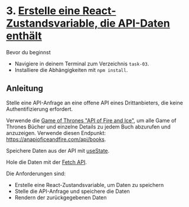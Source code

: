 # 3. [Erstelle eine React-Zustandsvariable, die API-Daten enthält](https://dev.to/olenadrugalya/ways-of-getting-data-from-api-in-react-2kpf)

Bevor du beginnst

- Navigiere in deinem Terminal zum Verzeichnis `task-03`.
- Installiere die Abhängigkeiten mit `npm install`.

## Anleitung

Stelle eine API-Anfrage an eine offene API eines Drittanbieters, die keine Authentifizierung erfordert.

Verwende die [Game of Thrones "API of Fire and Ice"](https://anapioficeandfire.com/), um alle Game of Thrones Bücher und einzelne Details zu jedem Buch abzurufen und anzuzeigen. Verwende diesen Endpunkt: https://anapioficeandfire.com/api/books.

Speichere Daten aus der API mit [useState](https://reactjs.org/docs/hooks-state.html).

Hole die Daten mit der [Fetch API](https://developer.mozilla.org/en-US/docs/Web/API/Fetch_API/Using_Fetch).

Die Anforderungen sind:

- Erstelle eine React-Zustandsvariable, um Daten zu speichern
- Stelle die API-Anfrage und speichere die Daten
- Rendern der zurückgegebenen Daten
